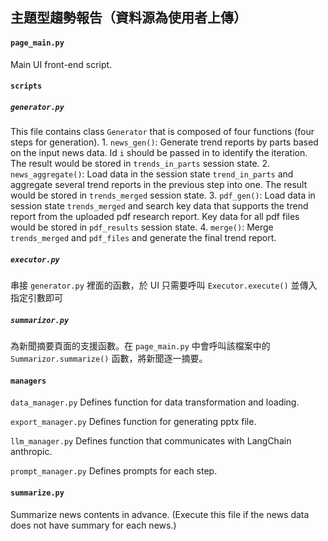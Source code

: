 ## 主題型趨勢報告（資料源為使用者上傳）

#### `page_main.py`
Main UI front-end script.

#### `scripts`
##### `generator.py`
This file contains class `Generator` that is composed of four functions (four steps for generation).
        1. `news_gen()`:
            Generate trend reports by parts based on the input news data. Id `i` should be passed in to identify the iteration. The result would be stored in `trends_in_parts` session state.
        2. `news_aggregate()`:
            Load data in the session state `trend_in_parts` and aggregate several trend reports in the previous step into one. The result would be stored in `trends_merged` session state.
        3. `pdf_gen()`:
            Load data in session state `trends_merged` and search key data that supports the trend report from the uploaded pdf research report. Key data for all pdf files would be stored in `pdf_results` session state.
        4. `merge()`:
            Merge `trends_merged` and `pdf_files` and generate the final trend report.
            
##### `executor.py`
串接 `generator.py` 裡面的函數，於 UI 只需要呼叫 `Executor.execute()` 並傳入指定引數即可

##### `summarizor.py`
為新聞摘要頁面的支援函數。在 `page_main.py` 中會呼叫該檔案中的 `Summarizor.summarize()` 函數，將新聞逐一摘要。

#### `managers`
`data_manager.py`
Defines function for data transformation and loading.

`export_manager.py`
Defines function for generating pptx file.

`llm_manager.py`
Defines function that communicates with LangChain anthropic.

`prompt_manager.py`
Defines prompts for each step.

#### `summarize.py`
Summarize news contents in advance. (Execute this file if the news data does not have summary for each news.)